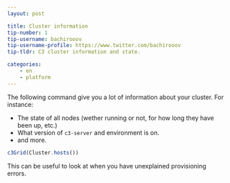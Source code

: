 ```yaml
---
layout: post

title: Cluster information
tip-number: 1
tip-username: bachirooov
tip-username-profile: https://www.twitter.com/bachirooov
tip-tldr: C3 cluster information and state.

categories:
    - en
    - platform
---
```


The following command give you a lot of information about your cluster. For instance:
- The state of all nodes (wether running or not, for how long they have been up, etc.) 
- What version of `c3-server` and environment is on.
- and more.
```javascript
c3Grid(Cluster.hosts())
```
This can be useful to look at when you have unexplained provisioning errors.